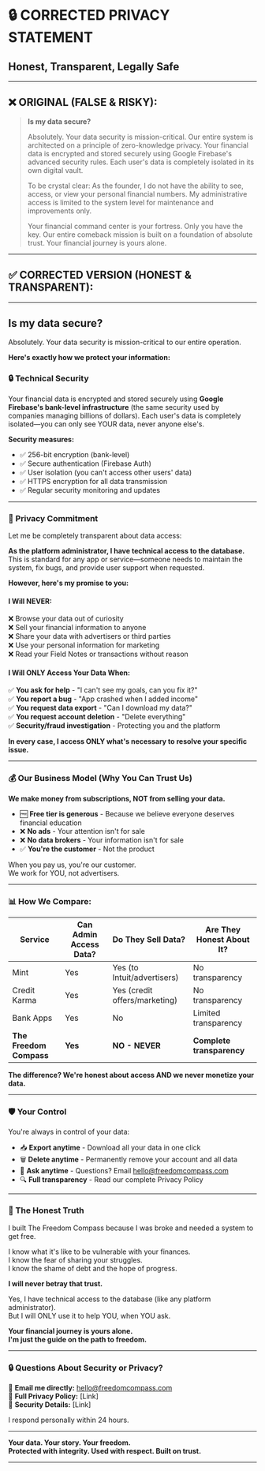 # 🔒 CORRECTED PRIVACY STATEMENT
## Honest, Transparent, Legally Safe

---

## ❌ **ORIGINAL (FALSE & RISKY):**

> **Is my data secure?**
> 
> Absolutely. Your data security is mission-critical. Our entire system is architected on a principle of zero-knowledge privacy.
> Your financial data is encrypted and stored securely using Google Firebase's advanced security rules. Each user's data is completely isolated in its own digital vault. 
> 
> To be crystal clear: As the founder, I do not have the ability to see, access, or view your personal financial numbers. My administrative access is limited to the system level for maintenance and improvements only.
> 
> Your financial command center is your fortress. Only you have the key. Our entire comeback mission is built on a foundation of absolute trust. Your financial journey is yours alone.

---

## ✅ **CORRECTED VERSION (HONEST & TRANSPARENT):**

---

## **Is my data secure?**

Absolutely. Your data security is mission-critical to our entire operation.

**Here's exactly how we protect your information:**

### **🔒 Technical Security**

Your financial data is encrypted and stored securely using **Google Firebase's bank-level infrastructure** (the same security used by companies managing billions of dollars). Each user's data is completely isolated—you can only see YOUR data, never anyone else's.

**Security measures:**
- ✅ 256-bit encryption (bank-level)
- ✅ Secure authentication (Firebase Auth)
- ✅ User isolation (you can't access other users' data)
- ✅ HTTPS encryption for all data transmission
- ✅ Regular security monitoring and updates

---

### **🤝 Privacy Commitment**

Let me be completely transparent about data access:

**As the platform administrator, I have technical access to the database.** This is standard for any app or service—someone needs to maintain the system, fix bugs, and provide user support when requested.

**However, here's my promise to you:**

#### **I Will NEVER:**
❌ Browse your data out of curiosity  
❌ Sell your financial information to anyone  
❌ Share your data with advertisers or third parties  
❌ Use your personal information for marketing  
❌ Read your Field Notes or transactions without reason  

#### **I Will ONLY Access Your Data When:**
✅ **You ask for help** - "I can't see my goals, can you fix it?"  
✅ **You report a bug** - "App crashed when I added income"  
✅ **You request data export** - "Can I download my data?"  
✅ **You request account deletion** - "Delete everything"  
✅ **Security/fraud investigation** - Protecting you and the platform  

**In every case, I access ONLY what's necessary to resolve your specific issue.**

---

### **💰 Our Business Model (Why You Can Trust Us)**

**We make money from subscriptions, NOT from selling your data.**

- 🆓 **Free tier is generous** - Because we believe everyone deserves financial education
- ❌ **No ads** - Your attention isn't for sale
- ❌ **No data brokers** - Your information isn't for sale
- ✅ **You're the customer** - Not the product

When you pay us, you're our customer.  
We work for YOU, not advertisers.

---

### **📊 How We Compare:**

| **Service** | **Can Admin Access Data?** | **Do They Sell Data?** | **Are They Honest About It?** |
|-------------|---------------------------|------------------------|-------------------------------|
| Mint | Yes | Yes (to Intuit/advertisers) | No transparency |
| Credit Karma | Yes | Yes (credit offers/marketing) | No transparency |
| Bank Apps | Yes | No | Limited transparency |
| **The Freedom Compass** | **Yes** | **NO - NEVER** | **Complete transparency** |

**The difference? We're honest about access AND we never monetize your data.**

---

### **🛡️ Your Control**

You're always in control of your data:

- 📥 **Export anytime** - Download all your data in one click
- 🗑️ **Delete anytime** - Permanently remove your account and all data
- 📧 **Ask anytime** - Questions? Email hello@freedomcompass.com
- 🔍 **Full transparency** - Read our complete Privacy Policy

---

### **💎 The Honest Truth**

I built The Freedom Compass because I was broke and needed a system to get free.

I know what it's like to be vulnerable with your finances.  
I know the fear of sharing your struggles.  
I know the shame of debt and the hope of progress.

**I will never betray that trust.**

Yes, I have technical access to the database (like any platform administrator).  
But I will ONLY use it to help YOU, when YOU ask.

**Your financial journey is yours alone.**  
**I'm just the guide on the path to freedom.**

---

### **🔒 Questions About Security or Privacy?**

📧 **Email me directly:** hello@freedomcompass.com  
📄 **Full Privacy Policy:** [Link]  
🔐 **Security Details:** [Link]

I respond personally within 24 hours.

---

**Your data. Your story. Your freedom.**  
**Protected with integrity. Used with respect. Built on trust.**

---





